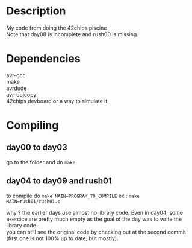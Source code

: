 # Description

My code from doing the 42chips piscine  
Note that day08 is incomplete and rush00 is missing

# Dependencies  
avr-gcc  
make  
avrdude  
avr-objcopy  
42chips devboard or a way to simulate it  

# Compiling
## day00 to day03
go to the folder and do `make`
## day04 to day09 and rush01
to compile do `make MAIN=PROGRAM_TO_COMPILE`
ex : `make MAIN=rush01/rush01.c`

why ? the earlier days use almost no library code. Even in day04, some exercice are pretty much empty as the goal of the day was to write the library code.  
you can still see the original code by checking out at the second commit (first one is not 100% up to date, but mostly).
